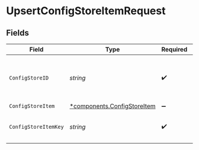 # UpsertConfigStoreItemRequest


## Fields

| Field                                                                 | Type                                                                  | Required                                                              | Description                                                           | Example                                                               |
| --------------------------------------------------------------------- | --------------------------------------------------------------------- | --------------------------------------------------------------------- | --------------------------------------------------------------------- | --------------------------------------------------------------------- |
| `ConfigStoreID`                                                       | *string*                                                              | :heavy_check_mark:                                                    | An alphanumeric string identifying the config store.                  | 7Lsb7Y76rChV9hSrv3KgFl                                                |
| `ConfigStoreItem`                                                     | [*components.ConfigStoreItem](../../models/shared/configstoreitem.md) | :heavy_minus_sign:                                                    | N/A                                                                   |                                                                       |
| `ConfigStoreItemKey`                                                  | *string*                                                              | :heavy_check_mark:                                                    | Item key, maximum 256 characters.                                     | test-key                                                              |